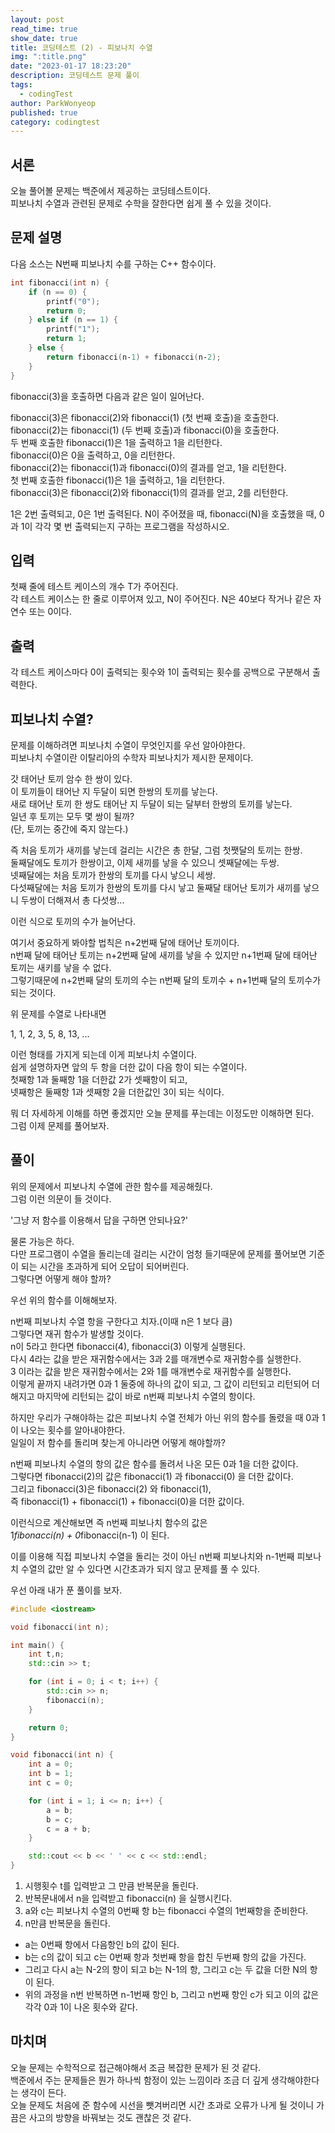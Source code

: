 ```yaml
---
layout: post
read_time: true
show_date: true
title: 코딩테스트 (2) - 피보나치 수열
img: ":title.png"
date: "2023-01-17 18:23:20"
description: 코딩테스트 문제 풀이
tags:
  - codingTest
author: ParkWonyeop
published: true
category: codingtest
---
```

## 서론

오늘 풀어볼 문제는 백준에서 제공하는 코딩테스트이다.  
피보나치 수열과 관련된 문제로 수학을 잘한다면 쉽게 풀 수 있을 것이다.  

## 문제 설명

다음 소스는 N번째 피보나치 수를 구하는 C++ 함수이다.  

```c++
int fibonacci(int n) {
    if (n == 0) {
        printf("0");
        return 0;
    } else if (n == 1) {
        printf("1");
        return 1;
    } else {
        return fibonacci(n‐1) + fibonacci(n‐2);
    }
}
```

fibonacci(3)을 호출하면 다음과 같은 일이 일어난다.  

fibonacci(3)은 fibonacci(2)와 fibonacci(1) (첫 번째 호출)을 호출한다.  
fibonacci(2)는 fibonacci(1) (두 번째 호출)과 fibonacci(0)을 호출한다.  
두 번째 호출한 fibonacci(1)은 1을 출력하고 1을 리턴한다.  
fibonacci(0)은 0을 출력하고, 0을 리턴한다.  
fibonacci(2)는 fibonacci(1)과 fibonacci(0)의 결과를 얻고, 1을 리턴한다.  
첫 번째 호출한 fibonacci(1)은 1을 출력하고, 1을 리턴한다.  
fibonacci(3)은 fibonacci(2)와 fibonacci(1)의 결과를 얻고, 2를 리턴한다.  

1은 2번 출력되고, 0은 1번 출력된다. N이 주어졌을 때, fibonacci(N)을 호출했을 때, 0과 1이 각각 몇 번 출력되는지 구하는 프로그램을 작성하시오.  

## 입력

첫째 줄에 테스트 케이스의 개수 T가 주어진다.  
각 테스트 케이스는 한 줄로 이루어져 있고, N이 주어진다. N은 40보다 작거나 같은 자연수 또는 0이다.  

## 출력

각 테스트 케이스마다 0이 출력되는 횟수와 1이 출력되는 횟수를 공백으로 구분해서 출력한다.  

## 피보나치 수열?

문제를 이해하려면 피보나치 수열이 무엇인지를 우선 알아야한다.  
피보나치 수열이란 이탈리아의 수학자 피보나치가 제시한 문제이다.  

갓 태어난 토끼 암수 한 쌍이 있다.  
이 토끼들이 태어난 지 두달이 되면 한쌍의 토끼를 낳는다.  
새로 태어난 토끼 한 쌍도 태어난 지 두달이 되는 달부터 한쌍의 토끼를 낳는다.  
일년 후 토끼는 모두 몇 쌍이 될까?  
(단, 토끼는 중간에 죽지 않는다.)  

즉 처음 토끼가 새끼를 낳는데 걸리는 시간은 총 한달, 그럼 첫쨋달의 토끼는 한쌍.  
둘째달에도 토끼가 한쌍이고, 이제 새끼를 낳을 수 있으니 셋째달에는 두쌍.  
넷째달에는 처음 토끼가 한쌍의 토끼를 다시 낳으니 세쌍.  
다섯째달에는 처음 토끼가 한쌍의 토끼를 다시 낳고 둘째달 태어난 토끼가 새끼를 낳으니 두쌍이 더해져서 총 다섯쌍...

이런 식으로 토끼의 수가 늘어난다.  

여기서 중요하게 봐야할 법칙은 n+2번째 달에 태어난 토끼이다.  
n번째 달에 태어난 토끼는 n+2번째 달에 새끼를 낳을 수 있지만 n+1번째 달에 태어난 토끼는 새키를 낳을 수 없다.  
그렇기때문에 n+2번째 달의 토끼의 수는 n번째 달의 토끼수 + n+1번째 달의 토끼수가 되는 것이다.  

위 문제를 수열로 나타내면

1, 1, 2, 3, 5, 8, 13, ...  

이런 형태를 가지게 되는데 이게 피보나치 수열이다.  
쉽게 설명하자면 앞의 두 항을 더한 값이 다음 항이 되는 수열이다.  
첫째항 1과 둘째항 1을 더한값 2가 셋째항이 되고,  
넷째항은 둘째항 1과 셋째항 2을 더한값인 3이 되는 식이다.  

뭐 더 자세하게 이해를 하면 좋겠지만 오늘 문제를 푸는데는 이정도만 이해하면 된다.  
그럼 이제 문제를 풀어보자.  

## 풀이

위의 문제에서 피보나치 수열에 관한 함수를 제공해줬다.  
그럼 이런 의문이 들 것이다.  

'그냥 저 함수를 이용해서 답을 구하면 안되나요?'  

물론 가능은 하다.  
다만 프로그램이 수열을 돌리는데 걸리는 시간이 엄청 들기때문에 문제를 풀어보면 기준이 되는 시간을 초과하게 되어 오답이 되어버린다.  
그렇다면 어떻게 해야 할까?  

우선 위의 함수를 이해해보자.  

n번째 피보나치 수열 항을 구한다고 치자.(이때 n은 1 보다 큼)  
그렇다면 재귀 함수가 발생할 것이다.  
n이 5라고 한다면 fibonacci(4), fibonacci(3) 이렇게 실행된다.  
다시 4라는 값을 받은 재귀함수에서는 3과 2를 매개변수로 재귀함수를 실행한다.  
3 이라는 값을 받은 재귀함수에서는 2와 1를 매개변수로 재귀함수를 실행한다.  
이렇게 끝까지 내려가면 0과 1 둘중에 하나의 값이 되고, 그 값이 리턴되고 리턴되어 더해지고 마지막에 리턴되는 값이 바로 n번째 피보나치 수열의 항이다.  

하지만 우리가 구해야하는 값은 피보나치 수열 전체가 아닌 위의 함수를 돌렸을 때 0과 1이 나오는 횟수를 알아내야한다.  
일일이 저 함수를 돌리며 찾는게 아니라면 어떻게 해야할까?  

n번째 피보나치 수열의 항의 값은 함수를 돌려서 나온 모든 0과 1을 더한 값이다.  
그렇다면 fibonacci(2)의 값은 fibonacci(1) 과 fibonacci(0) 을 더한 값이다.  
그리고 fibonacci(3)은 fibonacci(2) 와 fibonacci(1),  
즉 fibonacci(1) + fibonacci(1) + fibonacci(0)을 더한 값이다.  

이런식으로 계산해보면 즉 n번째 피보나치 함수의 값은  
1*fibonacci(n) + 0*fibonacci(n-1) 이 된다.  

이를 이용해 직접 피보나치 수열을 돌리는 것이 아닌 n번째 피보나치와 n-1번째 피보나치 수열의 값만 알 수 있다면 시간초과가 되지 않고 문제를 풀 수 있다.  

우선 아래 내가 푼 풀이를 보자.  

```c++
#include <iostream>

void fibonacci(int n);

int main() {
	int t,n;
	std::cin >> t;

	for (int i = 0; i < t; i++) {
		std::cin >> n;
		fibonacci(n);
	}

	return 0;
}

void fibonacci(int n) {
	int a = 0;
	int b = 1;
	int c = 0;

	for (int i = 1; i <= n; i++) {
		a = b;
		b = c;
		c = a + b;
	}

	std::cout << b << ' ' << c << std::endl;
}
```

1. 시행횟수 t를 입력받고 그 만큼 반복문을 돌린다.  
2. 반복문내에서 n을 입력받고 fibonacci(n) 을 실행시킨다.  
3. a와 c는 피보나치 수열의 0번째 항 b는 fibonacci 수열의 1번째항을 준비한다.  
4. n만큼 반복문을 돌린다.  
- a는 0번째 항에서 다음항인 b의 값이 된다.  
- b는 c의 값이 되고 c는 0번째 항과 첫번째 항을 합친 두번째 항의 값을 가진다.  
- 그리고 다시 a는 N-2의 항이 되고 b는 N-1의 항, 그리고 c는 두 값을 더한 N의 항이 된다.
- 위의 과정을 n번 반복하면 n-1번째 항인 b, 그리고 n번째 항인 c가 되고 이의 값은 각각 0과 1이 나온 횟수와 같다.  

## 마치며

오늘 문제는 수학적으로 접근해야해서 조금 복잡한 문제가 된 것 같다.  
백준에서 주는 문제들은 뭔가 하나씩 함정이 있는 느낌이라 조금 더 깊게 생각해야한다는 생각이 든다.  
오늘 문제도 처음에 준 함수에 시선을 뺏겨버리면 시간 초과로 오류가 나게 될 것이니 가끔은 사고의 방향을 바꿔보는 것도 괜찮은 것 같다.  
